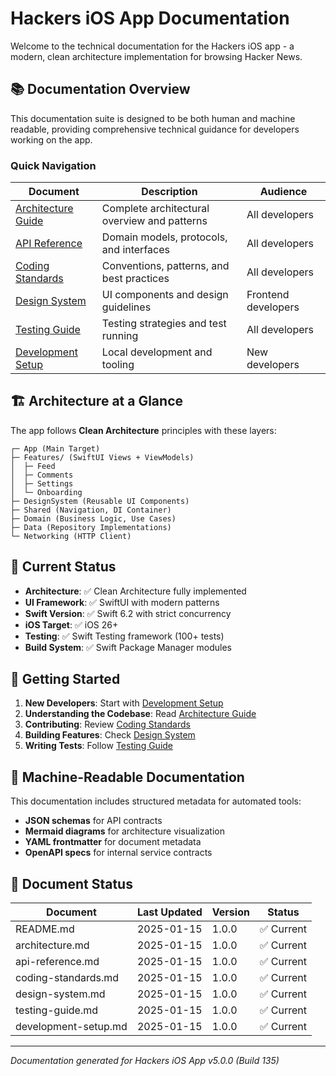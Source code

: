 # Hackers iOS App Documentation

Welcome to the technical documentation for the Hackers iOS app - a modern, clean architecture implementation for browsing Hacker News.

## 📚 Documentation Overview

This documentation suite is designed to be both human and machine readable, providing comprehensive technical guidance for developers working on the app.

### Quick Navigation

| Document | Description | Audience |
|----------|-------------|----------|
| [Architecture Guide](./architecture.md) | Complete architectural overview and patterns | All developers |
| [API Reference](./api-reference.md) | Domain models, protocols, and interfaces | All developers |
| [Coding Standards](./coding-standards.md) | Conventions, patterns, and best practices | All developers |
| [Design System](./design-system.md) | UI components and design guidelines | Frontend developers |
| [Testing Guide](./testing-guide.md) | Testing strategies and test running | All developers |
| [Development Setup](./development-setup.md) | Local development and tooling | New developers |

## 🏗️ Architecture at a Glance

The app follows **Clean Architecture** principles with these layers:

```
┌─ App (Main Target)
├─ Features/ (SwiftUI Views + ViewModels)
│  ├─ Feed
│  ├─ Comments
│  ├─ Settings
│  └─ Onboarding
├─ DesignSystem (Reusable UI Components)
├─ Shared (Navigation, DI Container)
├─ Domain (Business Logic, Use Cases)
├─ Data (Repository Implementations)
└─ Networking (HTTP Client)
```

## 🚀 Current Status

- **Architecture**: ✅ Clean Architecture fully implemented
- **UI Framework**: ✅ SwiftUI with modern patterns
- **Swift Version**: ✅ Swift 6.2 with strict concurrency
- **iOS Target**: ✅ iOS 26+
- **Testing**: ✅ Swift Testing framework (100+ tests)
- **Build System**: ✅ Swift Package Manager modules

## 📖 Getting Started

1. **New Developers**: Start with [Development Setup](./development-setup.md)
2. **Understanding the Codebase**: Read [Architecture Guide](./architecture.md)
3. **Contributing**: Review [Coding Standards](./coding-standards.md)
4. **Building Features**: Check [Design System](./design-system.md)
5. **Writing Tests**: Follow [Testing Guide](./testing-guide.md)

## 🤖 Machine-Readable Documentation

This documentation includes structured metadata for automated tools:

- **JSON schemas** for API contracts
- **Mermaid diagrams** for architecture visualization
- **YAML frontmatter** for document metadata
- **OpenAPI specs** for internal service contracts

## 📄 Document Status

| Document | Last Updated | Version | Status |
|----------|-------------|---------|---------|
| README.md | 2025-01-15 | 1.0.0 | ✅ Current |
| architecture.md | 2025-01-15 | 1.0.0 | ✅ Current |
| api-reference.md | 2025-01-15 | 1.0.0 | ✅ Current |
| coding-standards.md | 2025-01-15 | 1.0.0 | ✅ Current |
| design-system.md | 2025-01-15 | 1.0.0 | ✅ Current |
| testing-guide.md | 2025-01-15 | 1.0.0 | ✅ Current |
| development-setup.md | 2025-01-15 | 1.0.0 | ✅ Current |

---

*Documentation generated for Hackers iOS App v5.0.0 (Build 135)*